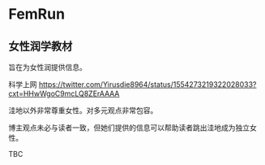# FemRun
## 女性润学教材
旨在为女性润提供信息。

科学上网
https://twitter.com/Yirusdie8964/status/1554273219322028033?cxt=HHwWgoC9mcLQ8ZErAAAA

洼地以外非常尊重女性。对多元观点非常包容。

博主观点未必与读者一致，但她们提供的信息可以帮助读者跳出洼地成为独立女性。

 TBC
